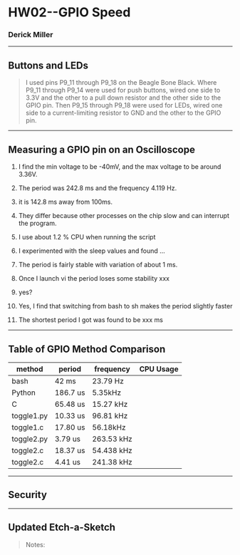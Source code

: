 # HW02--GPIO Speed
### Derick Miller

---
## Buttons and LEDs
> I used pins P9_11 through P9_18 on the Beagle Bone Black. Where P9_11 through P9_14 were used for push buttons, wired one side to 3.3V and the other to a pull down resistor and the other side to the GPIO pin. Then P9_15 through P9_18 were used for LEDs, wired one side to a current-limiting resistor to GND and the other to the GPIO pin.

---
## Measuring a GPIO pin on an Oscilloscope
1. I find the min voltage to be -40mV, and the max voltage to be around 3.36V.
2. The period was 242.8 ms and the frequency 4.119 Hz.
3. it is 142.8 ms away from 100ms.
4. They differ because other processes on the chip slow and can interrupt the program.
5. I use about 1.2 % CPU when running the script
6. I experimented with the sleep values and found ...

7. The period is fairly stable with variation of about 1 ms.
8. Once I launch vi the period loses some stability xxx
9. yes?
10. Yes, I find that switching from bash to sh makes the period slightly faster
11. The shortest period I got was found to be xxx ms

---
## Table of GPIO Method Comparison
|method|period|frequency|CPU Usage|
|---|---|---|---|
|bash|42 ms|23.79 Hz||
|Python|186.7 us|5.35kHz||
|C|65.48 us|15.27 kHz||?
|toggle1.py|10.33 us|96.81 kHz||?
|toggle1.c|17.80 us|56.18kHz||?
|toggle2.py|3.79 us|263.53 kHz||?
|toggle2.c|18.37 us|54.438 kHz||?
|toggle2.c|4.41 us|241.38 kHz||?

---
## Security

---
## Updated Etch-a-Sketch
>Notes:
